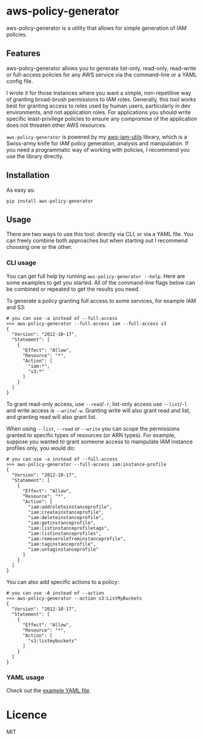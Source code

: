 # aws-policy-generator

aws-policy-generator is a utility that allows for simple generation of IAM policies.

## Features

aws-policy-generator allows you to generate list-only, read-only, read-write or full-access policies for any AWS service via the command-line or a YAML config file.

I wrote it for those instances where you want a simple, non-repetitive way of granting broad-brush permissions to IAM roles. Generally, this tool works best for granting access to roles used by human users, particularly in dev environments, and not application roles. For applications you should write specific least-privilege policies to ensure any compromise of the application does not threaten other AWS resources.

`aws-policy-generator` is powered by my [aws-iam-utils](https://github.com/jtyers/aws-iam-utils) library, which is a Swiss-army knife for IAM policy generation, analysis and manipulation. If you need a programmatic way of working with policies, I recommend you use the library directly.

## Installation

As easy as:

```
pip install aws-policy-generator
```

## Usage

There are two ways to use this tool: directly via CLI, or via a YAML file. You can freely combine both approaches but when starting out I recommend choosing one or the other.

### CLI usage

You can get full help by running `aws-policy-generator --help`. Here are some examples to get you started. All of the command-line flags below can be combined or repeated to get the results you need.

To generate a policy granting full access to some services, for example IAM and S3:
```shell
# you can use -a instead of --full-access
>>> aws-policy-generator --full-access iam --full-access s3
{
  "Version": "2012-10-17",
  "Statement": [
    {
      "Effect": "Allow",
      "Resource": "*",
      "Action": [
        "iam:*",
        "s3:*"
      ]
    }
  ]
}
```

To grant read-only access, use `--read`/`-r`, list-only access use `--list`/`-l` and write access is `--write`/`-w`. Granting write will also grant read and list, and granting read will also grant list.

When using `--list`, `--read` or `--write` you can scope the permissions granted to specific types of resources (or ARN types). For example, suppose you wanted to grant someone access to manipulate IAM instance profiles only, you would do:

```shell
# you can use -a instead of --full-access
>>> aws-policy-generator --full-access iam:instance-profile
{
  "Version": "2012-10-17",
  "Statement": [
    {
      "Effect": "Allow",
      "Resource": "*",
      "Action": [
        "iam:addroletoinstanceprofile",
        "iam:createinstanceprofile",
        "iam:deleteinstanceprofile",
        "iam:getinstanceprofile",
        "iam:listinstanceprofiletags",
        "iam:listinstanceprofiles",
        "iam:removerolefrominstanceprofile",
        "iam:taginstanceprofile",
        "iam:untaginstanceprofile"
      ]
    }
  ]
}
```

You can also add specific actions to a policy:

```shell
# you can use -A instead of --action
>>> aws-policy-generator --action s3:ListMyBuckets
{
  "Version": "2012-10-17",
  "Statement": [
    {
      "Effect": "Allow",
      "Resource": "*",
      "Action": [
        "s3:listmybuckets"
      ]
    }
  ]
}
```

### YAML usage

Check out the [example YAML file](https://github.com/jtyers/aws-policy-generator/blob/main/examples/multiple-services.yaml).

# Licence

MIT
